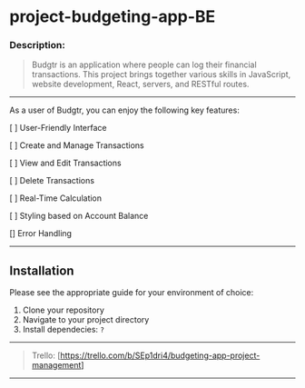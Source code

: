 # project-budgeting-app-BE

### Description:

> Budgtr is an application where people can log their financial transactions. This project brings together various skills in JavaScript, website development, React, servers, and RESTful routes.

---

As a user of Budgtr, you can enjoy the following key features:

[ ] User-Friendly Interface

[ ] Create and Manage Transactions

[ ] View and Edit Transactions

[ ] Delete Transactions

[ ] Real-Time Calculation

[ ] Styling based on Account Balance

[] Error Handling

---

## Installation

Please see the appropriate guide for your environment of choice:

1. Clone your repository
2. Navigate to your project directory
3. Install dependecies: `?`

---

> Trello: [https://trello.com/b/SEp1dri4/budgeting-app-project-management]

---

